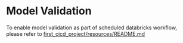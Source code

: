 # Model Validation
To enable model validation as part of scheduled databricks workflow, please refer to [first_cicd_project/resources/README.md](../resources/README.md)
